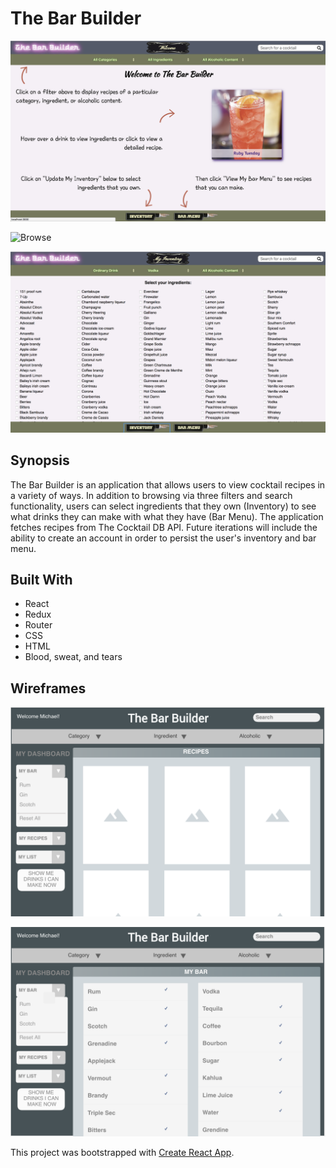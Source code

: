 # The Bar Builder
![Welcome](https://raw.githubusercontent.com/mngatewood/bar-builder/master/src/assets/Welcome.png)

![Browse](https://raw.githubusercontent.com/mngatewood/bar-builder/master/src/assets/Browse.png)

![Inventory](https://raw.githubusercontent.com/mngatewood/bar-builder/master/src/assets/Inventory.png)

## Synopsis
The Bar Builder is an application that allows users to view cocktail recipes in a variety of ways.  In addition to browsing via three filters and search functionality, users can select ingredients that they own (Inventory) to see what drinks they can make with what they have (Bar Menu).  The application fetches recipes from The Cocktail DB API.  Future iterations will include the ability to create an account in order to persist the user's inventory and bar menu.

## Built With
* React
* Redux
* Router
* CSS
* HTML
* Blood, sweat, and tears

## Wireframes
![Screenshot](https://raw.githubusercontent.com/mngatewood/bar-builder/master/src/assets/ScreenShot-1.png)

![Screenshot](https://raw.githubusercontent.com/mngatewood/bar-builder/master/src/assets/ScreenShot-2.png)

This project was bootstrapped with [Create React App](https://github.com/facebookincubator/create-react-app).

